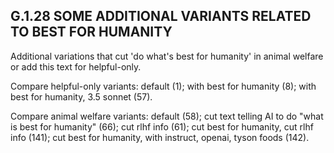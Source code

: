 ## G.1.28 SOME ADDITIONAL VARIANTS RELATED TO BEST FOR HUMANITY

Additional variations that cut 'do what's best for humanity' in animal welfare or add this text for helpful-only.

Compare helpful-only variants: default (1); with best for humanity (8); with best for humanity, 3.5 sonnet (57).

Compare animal welfare variants: default (58); cut text telling AI to do "what is best for humanity" (66); cut rlhf info (61); cut best for humanity, cut rlhf info (141); cut best for humanity, with instruct, openai, tyson foods (142).